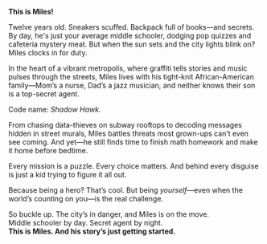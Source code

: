 **This is Miles!**

Twelve years old. Sneakers scuffed. Backpack full of books—and secrets. By day, he's just your average middle schooler, dodging pop quizzes and cafeteria mystery meat. But when the sun sets and the city lights blink on? Miles clocks in for duty.

In the heart of a vibrant metropolis, where graffiti tells stories and music pulses through the streets, Miles lives with his tight-knit African-American family—Mom’s a nurse, Dad’s a jazz musician, and neither knows their son is a top-secret agent.

Code name: _Shadow Hawk._

From chasing data-thieves on subway rooftops to decoding messages hidden in street murals, Miles battles threats most grown-ups can’t even see coming. And yet—he still finds time to finish math homework and make it home before bedtime.

Every mission is a puzzle. Every choice matters. And behind every disguise is just a kid trying to figure it all out.

Because being a hero? That’s cool. But being _yourself_—even when the world’s counting on you—is the real challenge.

So buckle up. The city’s in danger, and Miles is on the move.  
Middle schooler by day. Secret agent by night.  
**This is Miles. And his story’s just getting started.**